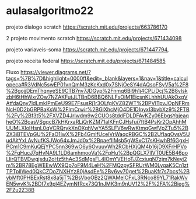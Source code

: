 # aulasalgoritmo22
projeto dialogo scratch https://scratch.mit.edu/projects/663786170


2 projeto movimento scratch https://scratch.mit.edu/projects/671434098


 projeto variaveis-soma https://scratch.mit.edu/projects/671447794,
 
 
projeto receita federal https://scratch.mit.edu/projects/671484585


Fluxo https://viewer.diagrams.net/?tags=%7B%7D&highlight=0000ff&edit=_blank&layers=1&nav=1&title=calculopeca#R3VdNc5swEP01vnQmM3zKcKxd0x7SNjOeSY4dAQsoFSyV5a%2F8%2BgojjDEmThqnyeSE9CTB7nv7JDGyp%2Fnmq6Bl9h1j4CPLiDcj%2B8vIskzbH6tHhWxrZOw7NZAKFutJLTBnD6BBQ6NLFsOiM1EicsnKLhhhUUAkOxgVAtfdaQny7ldLmkIPmEeU99E7FsusRj1r3OLfgKVZ82WT%2BPVITpvJOpNFRmNcH0D2bGRPBaKsW%2FlmCrwir%2BGlXhcMjO4DE1DIpyxI3bvbXz9%2FTB%2Fy%2Bf3t5%2FXVZD4Jrlwdm9w2CUOs8tddFDLDFAvKZy06EbgsYqjeaqheO%2BcasVSgqcB7kHKrxaRLiQrKZM71aIKFnCJHsfui7ftB4PsKr2OpAhhMUUMLXIoIHsnL0qVCRQrykXnOXghVwYA5SLFV6wRwKtmqGwfVpZTu5%2B2X3iBTEVpGU%2FaO1lwX%2Fb4GmlfUcelVrWaqcRBGC%2B2UfIaqOvsV5UudAitYxLAvNufKSJWo64xJmJd0x%2BpaeflIMsb5gWSxC17sKHwhBf6GgxHPCm1C9mKuQEjYPC5nn369wO6y6OvuuvWh2RCbHXjQM4b16jD9XFrHPVo%2FqHucJ7qHvNA9L1LD6amhmooVa%2FpHu%2BpQGLX7llVT0UE5B46poLlirQTBVDwgjsdu2oHz5thAc3SdMgsFL4lOmYVEHoTJZcxiugN7zjm7kNeyi2m%2BR78EgWEEwWX9Qp7oF9M4LeH%2FMQzpySFRUrWM0LyqaK5Cn1ztTPTplIWed0QkCZDoZNXHYz80jAsdEe%2Bv6vv70get%2BuaKfr7s7bcs%2BybMft0PHBExRst8x8a5jT%2BsVboOBz2QWAMeICFxL3RNco89YL71RakWvEN5wvK%2BDf7x9pl4EZymNfRcx73Q1nJMK3m9nUV12%2F%2FA%2Bieg%2FZu2Z38B
